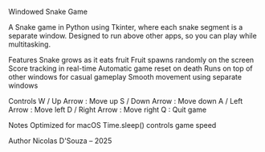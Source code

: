Windowed Snake Game

A Snake game in Python using Tkinter, where each snake segment is a separate window. Designed to run above other apps, so you can play while multitasking.

Features
Snake grows as it eats fruit
Fruit spawns randomly on the screen
Score tracking in real-time
Automatic game reset on death
Runs on top of other windows for casual gameplay
Smooth movement using separate windows

Controls
W / Up Arrow : Move up
S / Down Arrow : Move down
A / Left Arrow : Move left
D / Right Arrow : Move right
Q : Quit game

Notes
Optimized for macOS
Time.sleep() controls game speed

Author
Nicolas D'Souza – 2025
